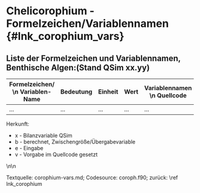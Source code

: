 Chelicorophium - Formelzeichen/Variablennamen {#lnk_corophium_vars} 
========================================

## Liste der Formelzeichen und Variablennamen, Benthische Algen:(Stand QSim xx.yy) ##

| Formelzeichen/ \n Variablen-Name | Bedeutung | Einheit | Wert | Variablennamen \n Quellcode | Herkunft | 
|----------------|------------|--------------|---------|---------|---------|
| ...  | ... | ... | ... | ... | ... |

Herkunft: 
+ x - Bilanzvariable QSim 
+ b - berechnet, Zwischengröße/Übergabevariable 
+ e - Eingabe 
+ v - Vorgabe im Quellcode gesetzt 

\n\n

Textquelle: corophium-vars.md; Codesource: coroph.f90; zurück: \ref lnk_corophium
